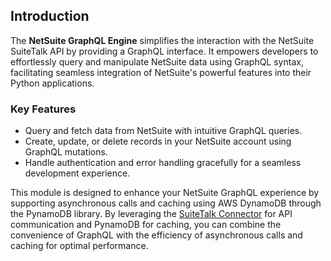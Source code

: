 ## Introduction

The **NetSuite GraphQL Engine** simplifies the interaction with the NetSuite SuiteTalk API by providing a GraphQL interface. It empowers developers to effortlessly query and manipulate NetSuite data using GraphQL syntax, facilitating seamless integration of NetSuite's powerful features into their Python applications.

### Key Features

- Query and fetch data from NetSuite with intuitive GraphQL queries.
- Create, update, or delete records in your NetSuite account using GraphQL mutations.
- Handle authentication and error handling gracefully for a seamless development experience.

This module is designed to enhance your NetSuite GraphQL experience by supporting asynchronous calls and caching using AWS DynamoDB through the PynamoDB library. By leveraging the [SuiteTalk Connector](https://github.com/ideabosque/suitetalk_connector) for API communication and PynamoDB for caching, you can combine the convenience of GraphQL with the efficiency of asynchronous calls and caching for optimal performance.
